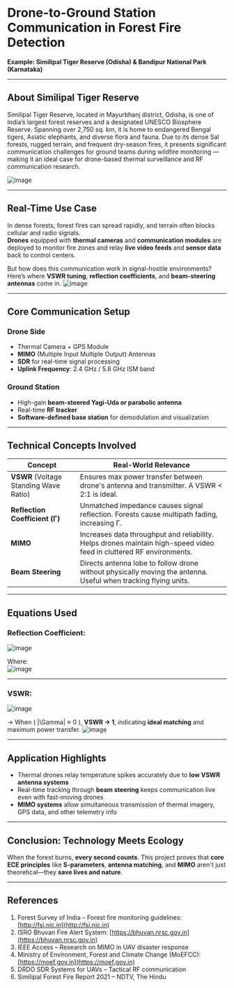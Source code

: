 #  Drone-to-Ground Station Communication in Forest Fire Detection  
**Example: Similipal Tiger Reserve (Odisha) & Bandipur National Park (Karnataka)**

---
## About Similipal Tiger Reserve
Similipal Tiger Reserve, located in Mayurbhanj district, Odisha, is one of India’s largest forest reserves and a designated UNESCO Biosphere Reserve. Spanning over 2,750 sq. km, it is home to endangered Bengal tigers, Asiatic elephants, and diverse flora and fauna. Due to its dense Sal forests, rugged terrain, and frequent dry-season fires, it presents significant communication challenges for ground teams during wildfire monitoring — making it an ideal case for drone-based thermal surveillance and RF communication research.

![image](https://github.com/user-attachments/assets/7a153559-e996-410a-bcd5-83a4aa2a464c)



---

##  Real-Time Use Case

In dense forests, forest fires can spread rapidly, and terrain often blocks cellular and radio signals.  
**Drones** equipped with **thermal cameras** and **communication modules** are deployed to monitor fire zones and relay **live video feeds** and **sensor data** back to control centers.

But how does this communication work in signal-hostile environments?  
Here’s where **VSWR tuning**, **reflection coefficients**, and **beam-steering antennas** come in.
![image](https://github.com/user-attachments/assets/b000deac-ba7c-4529-b3b2-5eb7f5becf29)


---

##  Core Communication Setup

###  Drone Side
- Thermal Camera + GPS Module  
- **MIMO** (Multiple Input Multiple Output) Antennas  
- **SDR** for real-time signal processing  
- **Uplink Frequency**: 2.4 GHz / 5.8 GHz ISM band

###  Ground Station
- High-gain **beam-steered Yagi-Uda or parabolic antenna**  
- Real-time **RF tracker**  
- **Software-defined base station** for demodulation and visualization

---

##  Technical Concepts Involved

| Concept | Real-World Relevance |
|--------|-----------------------|
| **VSWR** (Voltage Standing Wave Ratio) | Ensures max power transfer between drone's antenna and transmitter. A VSWR < 2:1 is ideal. |
| **Reflection Coefficient (Γ)** | Unmatched impedance causes signal reflection. Forests cause multipath fading, increasing Γ. |
| **MIMO** | Increases data throughput and reliability. Helps drones maintain high-speed video feed in cluttered RF environments. |
| **Beam Steering** | Directs antenna lobe to follow drone without physically moving the antenna. Useful when tracking flying units. |



---

##  Equations Used

###  Reflection Coefficient:
![image](https://github.com/user-attachments/assets/17f4dc0f-1ee9-4105-9ca7-0bf2befb38bb)


Where:  
![image](https://github.com/user-attachments/assets/ba3fa064-05a8-4b9e-86d2-1778c7146013)



---

###  VSWR:
![image](https://github.com/user-attachments/assets/c905eedc-dc25-4cb7-80a4-3da3bcfb332e)


→ When \( |\Gamma| ≈ 0 \), **VSWR → 1**, indicating **ideal matching** and maximum power transfer.
![image](https://github.com/user-attachments/assets/818d1c95-82a3-48de-a196-c530f6766c42)



---

##  Application Highlights

- Thermal drones relay temperature spikes accurately due to **low VSWR antenna systems**  
- Real-time tracking through **beam steering** keeps communication live even with fast-moving drones  
- **MIMO systems** allow simultaneous transmission of thermal imagery, GPS data, and other telemetry info

---

##  Conclusion: Technology Meets Ecology

When the forest burns, **every second counts**. This project proves that **core ECE principles** like **S-parameters**, **antenna matching**, and **MIMO** aren't just theoretical—they **save lives and nature**.



---

##  References

1. Forest Survey of India – Forest fire monitoring guidelines: [http://fsi.nic.in](http://fsi.nic.in)  
2. ISRO Bhuvan Fire Alert System: [https://bhuvan.nrsc.gov.in](https://bhuvan.nrsc.gov.in)  
3. IEEE Access – Research on MIMO in UAV disaster response  
4. Ministry of Environment, Forest and Climate Change (MoEFCC): [https://moef.gov.in](https://moef.gov.in)  
5. DRDO SDR Systems for UAVs – Tactical RF communication  
6. Similipal Forest Fire Report 2021 – NDTV, The Hindu  

